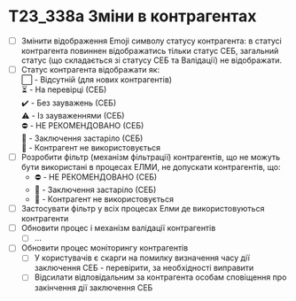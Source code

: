 # T23_338a Зміни в контрагентах

* [ ] Змінити відображення Emoji символу статусу контрагента: в статусі контрагента повиннен відображатись тільки статус СЕБ, загальний статус (що складається зі статусу СЕБ та Валідації) не відображати.
* [ ] Статус контрагента відображати як:  
  ⬜ - Відсутній (для нових контрагентів)  
  ⏳ - На перевірці (СЕБ)  
  ✔️ - Без зауважень (СЕБ)  
  ⚠️ - Із зауваженнями (СЕБ)  
  ⛔ - НЕ РЕКОМЕНДОВАНО (СЕБ)  
  🧊 - Заключення застаріло (СЕБ)  
  🚫 - Контрагент не використовується
* [ ] Розробити фільтр (механізм фільтрації) контрагентів, що не можуть бути використані в процесах ЕЛМИ, не допускати контрагентів, що:
  * ⛔ - НЕ РЕКОМЕНДОВАНО (СЕБ)  
  * 🧊 - Заключення застаріло (СЕБ)  
  * 🚫 - Контрагент не використовується
* [ ] Застосувати фільтр у всіх процесах Елми де використовуються контрагенти
* [ ] Обновити процес і механізм валідації контрагентів
  * [ ] ...
* [ ] Обновити процес моніторингу контрагентів
  * [ ] У користувачів є скарги на помилку визначення часу дії заключення СЕБ - перевірити, за необхідності виправити  
  * [ ] Відсилати відповідальним за контрагента особам сповіщення про закінчення дії заключення СЕБ
